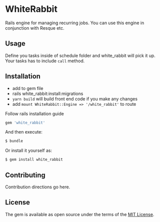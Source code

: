 # WhiteRabbit
Rails engine for managing recurring jobs. You can use this engine in conjunction with Resque etc.

## Usage
Define you tasks inside of schedule folder and white_rabbit will pick it up. Your tasks has to include `call` method.

## Installation
- add to gem file
- rails white_rabbit:install:migrations
- `yarn build` will build front end code  if you make any changes
-  add `mount WhiteRabbit::Engine => '/white_rabbit'` to route

  Follow rails installation guide

```ruby
gem 'white_rabbit'
```

And then execute:
```bash
$ bundle
```

Or install it yourself as:
```bash
$ gem install white_rabbit
```

## Contributing
Contribution directions go here.

## License
The gem is available as open source under the terms of the [MIT License](https://opensource.org/licenses/MIT).
